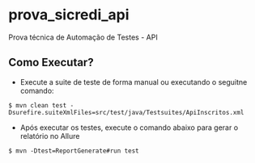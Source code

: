 # prova_sicredi_api
Prova técnica de Automação de Testes - API

## Como Executar?
- Execute a suite de teste de forma manual ou executando o seguitne comando:

```
$ mvn clean test -Dsurefire.suiteXmlFiles=src/test/java/Testsuites/ApiInscritos.xml
```


- Após executar os testes, execute o comando abaixo para gerar o relatório no Allure

```
$ mvn -Dtest=ReportGenerate#run test
```